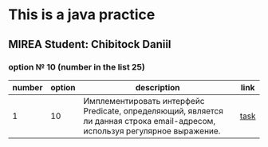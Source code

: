 # This is a java practice

## MIREA Student: Chibitock Daniil

### option № 10 (number in the list 25)

| number | option | description                                                                                                                  | link                                                   |
|--------|--------|------------------------------------------------------------------------------------------------------------------------------|--------------------------------------------------------|
 | 1      | 10     | Имплементировать интерфейс Predicate, определяющий, является ли данная строка email-адресом, используя регулярное выражение. | [task](./src/main/java/com/company/practics/practic_1) |